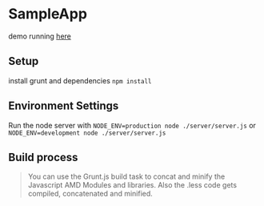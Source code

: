 SampleApp
=========================

demo running [here](http://moolen.aries.uberspace.de/boilerplate/)

## Setup

install grunt and dependencies
	```npm install```

## Environment Settings
Run the node server with 
	```NODE_ENV=production node ./server/server.js```
or
	```NODE_ENV=development node ./server/server.js```

	
## Build process
> You can use the Grunt.js build task to concat and minify the Javascript AMD Modules and libraries. Also the .less code gets compiled, concatenated and minified.